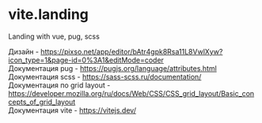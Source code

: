 # vite.landing
Landing with vue, pug, scss

Дизайн - https://pixso.net/app/editor/bAtr4gpk8Rsa11L8VwlXyw?icon_type=1&page-id=0%3A1&editMode=coder <br>
Документация pug - https://pugjs.org/language/attributes.html <br>
Документация scss - https://sass-scss.ru/documentation/ <br>
Документация по grid layout - https://developer.mozilla.org/ru/docs/Web/CSS/CSS_grid_layout/Basic_concepts_of_grid_layout <br>
Документация vite - https://vitejs.dev/ <br>
